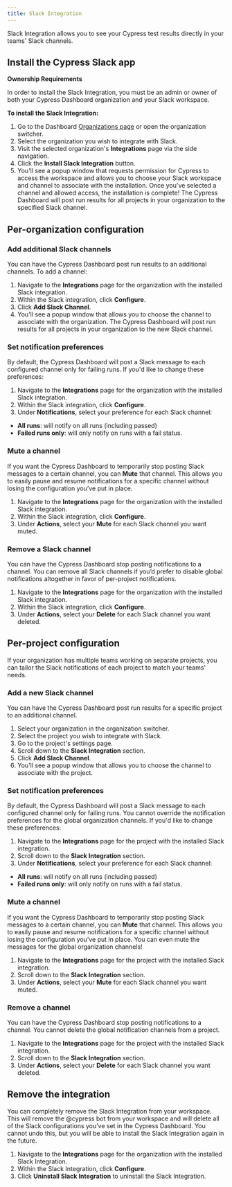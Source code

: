 ```yaml
---
title: Slack Integration
---
```


Slack Integration allows you to see your Cypress test results directly in your
teams' Slack channels.

<DocsImage src="/img/dashboard/cypress-slack-integration-channel-feed.png" alt="Cypress App notification feed in Slack channel" ></DocsImage>

## Install the Cypress Slack app

<Alert type="warning">

<strong class="alert-header">Ownership Requirements</strong>

In order to install the Slack Integration, you must be an admin or owner of both
your Cypress Dashboard organization and your Slack workspace.

</Alert>

**To install the Slack Integration:**

1. Go to the Dashboard
   [Organizations page](https://dashboard.cypress.io/organizations) or open the
   organization switcher.
1. Select the organization you wish to integrate with Slack.
   <DocsImage src="/img/dashboard/select-cypress-organization.png" alt="Select an organization" width-600 ></DocsImage>
1. Visit the selected organization's **Integrations** page via the side
   navigation.
   <DocsImage src="/img/dashboard/navigate-to-organization-integrations.png" alt="Install Cypress Slack from Integrations" ></DocsImage>
1. Click the **Install Slack Integration** button.
1. You'll see a popup window that requests permission for Cypress to access the
   workspace and allows you to choose your Slack workspace and channel to
   associate with the installation. Once you've selected a channel and allowed
   access, the installation is complete! The Cypress Dashboard will post run
   results for all projects in your organization to the specified Slack channel.

## Per-organization configuration

### Add additional Slack channels

You can have the Cypress Dashboard post run results to an additional channels.
To add a channel:

1. Navigate to the **Integrations** page for the organization with the installed
   Slack integration.
1. Within the Slack integration, click **Configure**.
1. Click **Add Slack Channel**.
1. You'll see a popup window that allows you to choose the channel to associate
   with the organization. The Cypress Dashboard will post run results for all
   projects in your organization to the new Slack channel.

### Set notification preferences

By default, the Cypress Dashboard will post a Slack message to each configured
channel only for failing runs. If you'd like to change these preferences:

1. Navigate to the **Integrations** page for the organization with the installed
   Slack integration.
1. Within the Slack integration, click **Configure**.
1. Under **Notifications**, select your preference for each Slack channel:

- **All runs**: will notify on all runs (including passed)
- **Failed runs only**: will only notify on runs with a fail status.

### Mute a channel

If you want the Cypress Dashboard to temporarily stop posting Slack messages to
a certain channel, you can **Mute** that channel. This allows you to easily
pause and resume notifications for a specific channel without losing the
configuration you’ve put in place.

1. Navigate to the **Integrations** page for the organization with the installed
   Slack integration.
1. Within the Slack integration, click **Configure**.
1. Under **Actions**, select your **Mute** for each Slack channel you want
   muted.

### Remove a Slack channel

You can have the Cypress Dashboard stop posting notifications to a channel. You
can remove all Slack channels if you’d prefer to disable global notifications
altogether in favor of per-project notifications.

1. Navigate to the **Integrations** page for the organization with the installed
   Slack integration.
1. Within the Slack integration, click **Configure**.
1. Under **Actions**, select your **Delete** for each Slack channel you want
   deleted.

## Per-project configuration

If your organization has multiple teams working on separate projects, you can
tailor the Slack notifications of each project to match your teams' needs.

### Add a new Slack channel

You can have the Cypress Dashboard post run results for a specific project to an
additional channel.

1. Select your organization in the organization switcher.
   <DocsImage src="/img/dashboard/select-cypress-organization.png" alt="Select an organization" width-600 ></DocsImage>
1. Select the project you wish to integrate with Slack.
   <DocsImage src="/img/dashboard/select-cypress-project.png" alt="Select a project" ></DocsImage>
1. Go to the project's settings page.
   <DocsImage src="/img/dashboard/visit-project-settings.png" alt="Visit project settings" ></DocsImage>
1. Scroll down to the **Slack Integration** section.
1. Click **Add Slack Channel**.
1. You'll see a popup window that allows you to choose the channel to associate
   with the project.

### Set notification preferences

By default, the Cypress Dashboard will post a Slack message to each configured
channel only for failing runs. You cannot override the notification preferences
for the global organization channels. If you'd like to change these preferences:

1. Navigate to the **Integrations** page for the project with the installed
   Slack integration.
1. Scroll down to the **Slack Integration** section.
1. Under **Notifications**, select your preference for each Slack channel:

- **All runs**: will notify on all runs (including passed)
- **Failed runs only**: will only notify on runs with a fail status.

### Mute a channel

If you want the Cypress Dashboard to temporarily stop posting Slack messages to
a certain channel, you can **Mute** that channel. This allows you to easily
pause and resume notifications for a specific channel without losing the
configuration you’ve put in place. You can even mute the messages for the global
organization channels!

1. Navigate to the **Integrations** page for the project with the installed
   Slack integration.
1. Scroll down to the **Slack Integration** section.
1. Under **Actions**, select your **Mute** for each Slack channel you want
   muted.

### Remove a channel

You can have the Cypress Dashboard stop posting notifications to a channel. You
cannot delete the global notification channels from a project.

1. Navigate to the **Integrations** page for the project with the installed
   Slack integration.
1. Scroll down to the **Slack Integration** section.
1. Under **Actions**, select your **Delete** for each Slack channel you want
   deleted.

## Remove the integration

You can completely remove the Slack Integration from your workspace. This will
remove the @cypress bot from your workspace and will delete all of the Slack
configurations you’ve set in the Cypress Dashboard. You cannot undo this, but
you will be able to install the Slack Integration again in the future.

1. Navigate to the **Integrations** page for the organization with the installed
   Slack Integration.
1. Within the Slack Integration, click **Configure**.
1. Click **Uninstall Slack Integration** to uninstall the Slack Integration.
